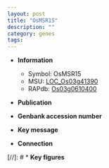 ```yaml
---
layout: post
title: "OsMSR15"
description: ""
category: genes
tags: 
---
```


* **Information**  
    + Symbol: OsMSR15  
    + MSU: [LOC_Os03g41390](http://rice.uga.edu/cgi-bin/ORF_infopage.cgi?orf=LOC_Os03g41390)  
    + RAPdb: [Os03g0610400](http://rapdb.dna.affrc.go.jp/viewer/gbrowse_details/irgsp1?name=Os03g0610400)  

* **Publication**  

* **Genbank accession number**  

* **Key message**  

* **Connection**  

[//]: # * **Key figures**  


